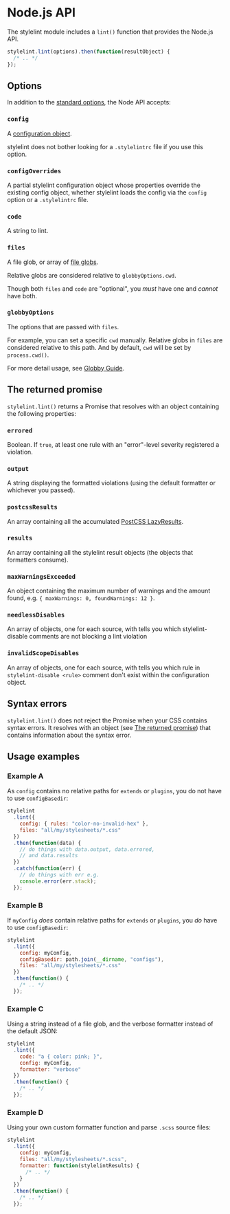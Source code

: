 # Node.js API

The stylelint module includes a `lint()` function that provides the Node.js API.

```js
stylelint.lint(options).then(function(resultObject) {
  /* .. */
});
```

## Options

In addition to the [standard options](options.md), the Node API accepts:

### `config`

A [configuration object](../configure.md).

stylelint does not bother looking for a `.stylelintrc` file if you use this option.

### `configOverrides`

A partial stylelint configuration object whose properties override the existing config object, whether stylelint loads the config via the `config` option or a `.stylelintrc` file.

### `code`

A string to lint.

### `files`

A file glob, or array of [file globs](https://github.com/sindresorhus/globby).

Relative globs are considered relative to `globbyOptions.cwd`.

Though both `files` and `code` are "optional", you _must_ have one and _cannot_ have both.

### `globbyOptions`

The options that are passed with `files`.

For example, you can set a specific `cwd` manually. Relative globs in `files` are considered relative to this path. And by default, `cwd` will be set by `process.cwd()`.

For more detail usage, see [Globby Guide](https://github.com/sindresorhus/globby#options).

## The returned promise

`stylelint.lint()` returns a Promise that resolves with an object containing the following properties:

### `errored`

Boolean. If `true`, at least one rule with an "error"-level severity registered a violation.

### `output`

A string displaying the formatted violations (using the default formatter or whichever you passed).

### `postcssResults`

An array containing all the accumulated [PostCSS LazyResults](https://api.postcss.org/LazyResult.html).

### `results`

An array containing all the stylelint result objects (the objects that formatters consume).

### `maxWarningsExceeded`

An object containing the maximum number of warnings and the amount found, e.g. `{ maxWarnings: 0, foundWarnings: 12 }`.

### `needlessDisables`

An array of objects, one for each source, with tells you which stylelint-disable comments are not blocking a lint violation

### `invalidScopeDisables`

An array of objects, one for each source, with tells you which rule in `stylelint-disable <rule>` comment don't exist within the configuration object.

## Syntax errors

`stylelint.lint()` does not reject the Promise when your CSS contains syntax errors.
It resolves with an object (see [The returned promise](#the-returned-promise)) that contains information about the syntax error.

## Usage examples

### Example A

As `config` contains no relative paths for `extends` or `plugins`, you do not have to use `configBasedir`:

```js
stylelint
  .lint({
    config: { rules: "color-no-invalid-hex" },
    files: "all/my/stylesheets/*.css"
  })
  .then(function(data) {
    // do things with data.output, data.errored,
    // and data.results
  })
  .catch(function(err) {
    // do things with err e.g.
    console.error(err.stack);
  });
```

### Example B

If `myConfig` _does_ contain relative paths for `extends` or `plugins`, you _do_ have to use `configBasedir`:

```js
stylelint
  .lint({
    config: myConfig,
    configBasedir: path.join(__dirname, "configs"),
    files: "all/my/stylesheets/*.css"
  })
  .then(function() {
    /* .. */
  });
```

### Example C

Using a string instead of a file glob, and the verbose formatter instead of the default JSON:

```js
stylelint
  .lint({
    code: "a { color: pink; }",
    config: myConfig,
    formatter: "verbose"
  })
  .then(function() {
    /* .. */
  });
```

### Example D

Using your own custom formatter function and parse `.scss` source files:

```js
stylelint
  .lint({
    config: myConfig,
    files: "all/my/stylesheets/*.scss",
    formatter: function(stylelintResults) {
      /* .. */
    }
  })
  .then(function() {
    /* .. */
  });
```
